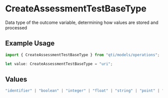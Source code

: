 # CreateAssessmentTestBaseType

Data type of the outcome variable, determining how values are stored and processed

## Example Usage

```typescript
import { CreateAssessmentTestBaseType } from "qti/models/operations";

let value: CreateAssessmentTestBaseType = "uri";
```

## Values

```typescript
"identifier" | "boolean" | "integer" | "float" | "string" | "point" | "pair" | "directedPair" | "duration" | "file" | "uri"
```